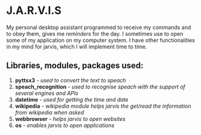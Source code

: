 # J.A.R.V.I.S
My personal desktop assistant programmed to receive my commands and to obey them, gives me _reminders_ for the day. I sometimes use to open some of my application on my computer system. I have other functionalities in my mind for jarvis, which I will implement time to time.

## Libraries, modules, packages used:
1) **pyttsx3** - _used to convert the text to speach_
2) **speach_recognition** - _used to recognise speach with the support of several engines and APIs_
3) **datetime** - _used for getting the time and date_
4) **wikipedia** - _wikipedia module helps jarvis the get/read the information from wikipedia when asked_
5) **webbrowser** - _helps jarvis to open websites_
6) **os** - _enables jarvis to open applications_
